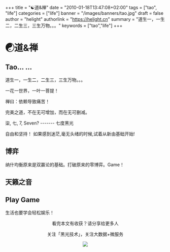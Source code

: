 +++
title = "☯道&禅"
date = "2010-01-18T13:47:08+02:00"
tags = ["tao", "life"]
categories = ["life"]
banner = "/images/banners/tao.jpg"
draft = false
author = "helight"
authorlink = "https://helight.cn"
summary = "道生一，一生二，二生三，三生万物。。。"
keywords = ["tao","life"]
+++

# ☯道&禅

## Tao... ...
道生一，一生二，二生三，三生万物。。。

一花一世界，一叶一菩提！

禅曰：依赖导致痛苦！

完美之道，不在无可增加，而在无可删减。

柒, 七, 7, Seven? ------- 七度黑光 

自由和坚持！ 如果感到迷茫,毫无头绪的时候,试着从新由基础开始!

## 博弈

纳什均衡原来是双赢论的基础。打破原来的零博弈。Game！

## 天籁之音

## Play Game

生活也要学会轻松娱乐！


<center>
看完本文有收获？请分享给更多人<br>

关注「黑光技术」，关注大数据+微服务<br>

![](/images/qrcode_helight_tech.jpg)
</center>
